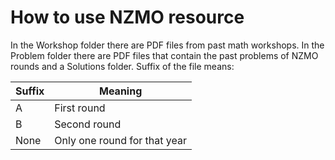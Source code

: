 # How to use NZMO resource

In the Workshop folder there are PDF files from past math workshops. In the Problem folder there are PDF files that contain the past problems of NZMO rounds and a Solutions folder. Suffix of the file means:

| Suffix | Meaning |
| ------ | ------- |
| A | First round |
| B | Second round |
| None | Only one round for that year |

